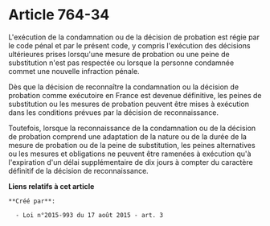 # Article 764-34

L'exécution de la condamnation ou de la décision de probation est régie par le code pénal et par le présent code, y compris
l'exécution des décisions ultérieures prises lorsqu'une mesure de probation ou une peine de substitution n'est pas respectée
ou lorsque la personne condamnée commet une nouvelle infraction pénale. 

Dès que la décision de reconnaître la condamnation ou la décision de probation comme exécutoire en France est devenue
définitive, les peines de substitution ou les mesures de probation peuvent être mises à exécution dans les conditions prévues
par la décision de reconnaissance. 

Toutefois, lorsque la reconnaissance de la condamnation ou de la décision de probation comprend une adaptation de la nature
ou de la durée de la mesure de probation ou de la peine de substitution, les peines alternatives ou les mesures et
obligations ne peuvent être ramenées à exécution qu'à l'expiration d'un délai supplémentaire de dix jours à compter du
caractère définitif de la décision de reconnaissance.

**Liens relatifs à cet article**

	**Créé par**:

	  - Loi n°2015-993 du 17 août 2015 - art. 3
